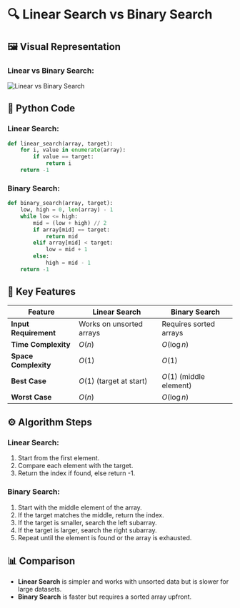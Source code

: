 # 🔍 Linear Search vs Binary Search

## 🖼️ Visual Representation

### Linear vs Binary Search:

![Linear vs Binary Search](../../Resources/binary_and_linear_search_animations.gif)


## 🐍 Python Code
### Linear Search:
```python
def linear_search(array, target):
    for i, value in enumerate(array):
        if value == target:
            return i
    return -1
````

### Binary Search:

```python
def binary_search(array, target):
    low, high = 0, len(array) - 1
    while low <= high:
        mid = (low + high) // 2
        if array[mid] == target:
            return mid
        elif array[mid] < target:
            low = mid + 1
        else:
            high = mid - 1
    return -1
```

## 🔑 Key Features

| Feature               | Linear Search            | Binary Search           |
| --------------------- | ------------------------ | ----------------------- |
| **Input Requirement** | Works on unsorted arrays | Requires sorted arrays  |
| **Time Complexity**   | $O(n)$                   | $O(\log n)$             |
| **Space Complexity**  | $O(1)$                   | $O(1)$                  |
| **Best Case**         | $O(1)$ (target at start) | $O(1)$ (middle element) |
| **Worst Case**        | $O(n)$                   | $O(\log n)$             |

## ⚙️ Algorithm Steps

### Linear Search:

1. Start from the first element.
2. Compare each element with the target.
3. Return the index if found, else return -1.

### Binary Search:

1. Start with the middle element of the array.
2. If the target matches the middle, return the index.
3. If the target is smaller, search the left subarray.
4. If the target is larger, search the right subarray.
5. Repeat until the element is found or the array is exhausted.

## 📊 Comparison

* **Linear Search** is simpler and works with unsorted data but is slower for large datasets.
* **Binary Search** is faster but requires a sorted array upfront.
